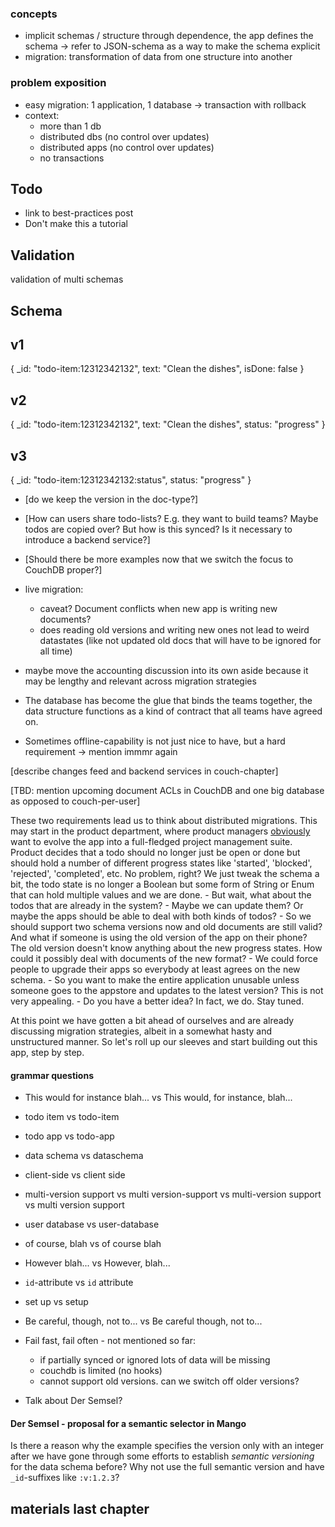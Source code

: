 ### concepts
- implicit schemas / structure through dependence, the app defines the schema
  -> refer to JSON-schema as a way to make the schema explicit
- migration: transformation of data from one structure into another


### problem exposition
- easy migration: 1 application, 1 database
  -> transaction with rollback
- context:
  * more than 1 db
  * distributed dbs (no control over updates)
  * distributed apps (no control over updates)
  * no transactions

## Todo
- link to best-practices post
- Don't make this a tutorial


## Validation
validation of multi schemas

## Schema
## v1
{
  _id: "todo-item:12312342132",
  text: "Clean the dishes",
  isDone: false
}

## v2
{
  _id: "todo-item:12312342132",
  text: "Clean the dishes",
  status: "progress"
}

## v3
{
  _id: "todo-item:12312342132:status",
  status: "progress"
}


- [do we keep the version in the doc-type?]

- [How can users share todo-lists? E.g. they want to build teams? Maybe todos are copied over? But how is this synced? Is it necessary to introduce a backend service?]

- [Should there be more examples now that we switch the focus to CouchDB proper?]

- live migration:
  * caveat? Document conflicts when new app is writing new documents?
  * does reading old versions and writing new ones not lead to weird datastates (like not updated old docs that will have to be ignored for all time)

- maybe move the accounting discussion into its own aside because it may be lengthy and relevant across migration strategies

- The database has become the glue that binds the teams together, the data structure functions as a kind of contract that all teams have agreed on. 

- Sometimes offline-capability is not just nice to have, but a hard requirement -> mention immmr again


[describe changes feed and backend services in couch-chapter]

[TBD: mention upcoming document ACLs in CouchDB and one big database as opposed to couch-per-user]


These two requirements lead us to think about distributed migrations. This may start in the product department, where product managers [obviously](https://medium.com/swlh/designers-will-design-developers-will-develop-and-why-you-must-stop-them-399255275593) want to evolve the app into a full-fledged project management suite. Product decides that a todo should no longer just be open or done but should hold a number of different progress states like 'started', 'blocked', 'rejected', 'completed', etc. No problem, right? We just tweak the schema a bit, the todo state is no longer a Boolean but some form of String or Enum that can hold multiple values and we are done. - But wait, what about the todos that are already in the system? - Maybe we can update them? Or maybe the apps should be able to deal with both kinds of todos? - So we should support two schema versions now and old documents are still valid? And what if someone is using the old version of the app on their phone? The old version doesn't know anything about the new progress states. How could it possibly deal with documents of the new format? - We could force people to upgrade their apps so everybody at least agrees on the new schema. - So you want to make the entire application unusable unless someone goes to the appstore and updates to the latest version? This is not very appealing. - Do you have a better idea?
In fact, we do. Stay tuned.


At this point we have gotten a bit ahead of ourselves and are already discussing migration strategies, albeit in a somewhat hasty and unstructured manner. So let's roll up our sleeves and start building out this app, step by step.

#### grammar questions
- This would for instance blah... vs This would, for instance, blah...
- todo item vs todo-item
- todo app vs todo-app
- data schema vs dataschema
- client-side vs client side
- multi-version support vs multi version-support vs multi-version support vs multi version support
- user database vs user-database
- of course, blah vs of course blah
- However blah... vs However, blah...
- `id`-attribute vs `id` attribute
- set up vs setup
- Be careful, though, not to... vs Be careful though, not to...



- Fail fast, fail often - not mentioned so far:
  - if partially synced or ignored lots of data will be missing
  - couchdb is limited (no hooks)
  - cannot support old versions. can we switch off older versions?

- Talk about Der Semsel?
#### Der Semsel - proposal for a semantic selector in Mango

Is there a reason why the example specifies the version only with an integer after we have gone through some efforts to establish *semantic versioning* for the data schema before? Why not use the full semantic version and have `_id`-suffixes like `:v:1.2.3`? 




## materials last chapter


